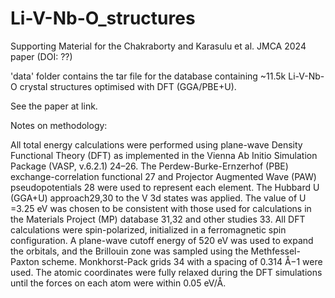 # Li-V-Nb-O_structures
Supporting Material for the Chakraborty and Karasulu et al. JMCA 2024 paper (DOI: ??)

'data' folder contains the tar file for the database containing ~11.5k Li-V-Nb-O crystal structures optimised with DFT (GGA/PBE+U).

See the paper at link.

Notes on methodology:

All total energy calculations were performed using plane-wave Density Functional Theory (DFT) as implemented in the Vienna Ab Initio Simulation Package (VASP, v.6.2.1) 24–26. 
The Perdew-Burke-Ernzerhof (PBE) exchange-correlation functional 27 and Projector Augmented Wave (PAW) pseudopotentials 28 were used to represent each element. 
The Hubbard U (GGA+U) approach29,30 to the V 3d states was applied. The value of U =3.25 eV was chosen to be consistent with those used for calculations in the Materials Project (MP) database 31,32 and other studies 33. 
All DFT calculations were spin-polarized, initialized in a ferromagnetic spin configuration. 
A plane-wave cutoff energy of 520 eV was used to expand the orbitals, and the Brillouin zone was sampled using the Methfessel-Paxton scheme. 
Monkhorst-Pack grids 34 with a spacing of 0.314 Å−1 were used. The atomic coordinates were fully relaxed during the DFT simulations until the forces on each atom were within 0.05 eV/Å.
